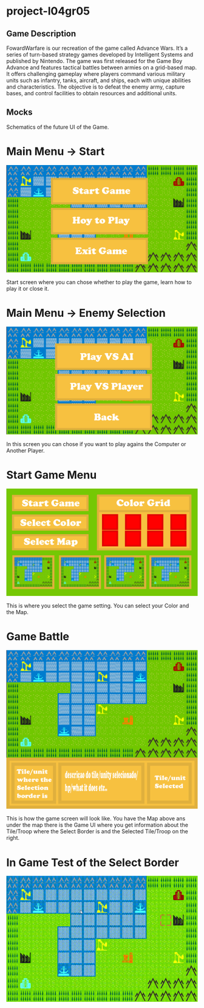 # project-l04gr05

## Game Description
FowardWarfare is our recreation of the game called Advance Wars. It’s a series of turn-based strategy games developed by Intelligent Systems and published by Nintendo. The game was first released for the Game Boy Advance and features tactical battles between armies on a grid-based map. It offers challenging gameplay where players command various military units such as infantry, tanks, aircraft, and ships, each with unique abilities and characteristics. The objective is to defeat the enemy army, capture bases, and control facilities to obtain resources and additional units. 

## Mocks
Schematics of the future UI of the Game.

# Main Menu -> Start
![Main Menu](docs/MainMenu.png)

Start screen where you can chose whether to play the game, learn how to play it or close it.

# Main Menu -> Enemy Selection
![Main Menu GAmer Selection](docs/MainMenu2.png)

In this screen you can chose if you want to play agains the Computer or Another Player.

# Start Game Menu
![Start Game Menu](docs/StartGameMenu.png)

This is where you select the game setting. You can select your Color and the Map. 

# Game Battle
![Game UI](docs/BattleUI.png)

This is how the game screen will look like. You have the Map above ans under the map there is the Game UI where you get information about the Tile/Troop where the Select Border is and the Selected Tile/Troop on the right. 

# In Game Test of the Select Border
![First Game Play Test](docs/GamePLayTeste_1.gif)
